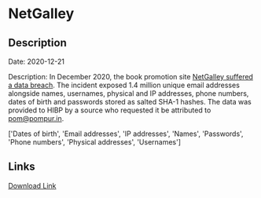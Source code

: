 # NetGalley

## Description

Date: 2020-12-21

Description:
In December 2020, the book promotion site <a href="https://www.bleepingcomputer.com/news/security/netgalley-discloses-data-breach-after-website-was-hacked/" target="_blank" rel="noopener">NetGalley suffered a data breach</a>. The incident exposed 1.4 million unique email addresses alongside names, usernames, physical and IP addresses, phone numbers, dates of birth and passwords stored as salted SHA-1 hashes. The data was provided to HIBP by a source who requested it be attributed to pom@pompur.in.


['Dates of birth', 'Email addresses', 'IP addresses', 'Names', 'Passwords', 'Phone numbers', 'Physical addresses', 'Usernames']

## Links

[Download Link](https://link-to.net/1229997/824.5048369413453/dynamic/?r=aHR0cHM6Ly93d3cubWVkaWFmaXJlLmNvbS92aWV3L1g3Z24xYTlOZE5jbHR5YS9uZXRnYWxsZXkuY29tL2ZpbGU=)